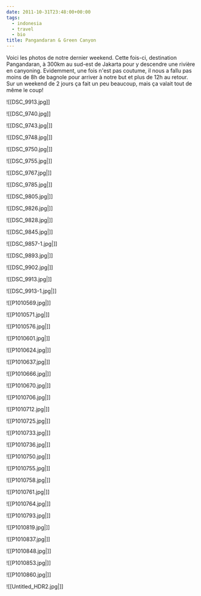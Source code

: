 ```yaml
---
date: 2011-10-31T23:48:00+00:00
tags:
  - indonesia
  - travel
  - bio
title: Pangandaran & Green Canyon
---
```



Voici les photos de notre dernier weekend. Cette fois-ci, destination Pangandaran, à 300km au sud-est de Jakarta pour y descendre une rivière en canyoning. Evidemment, une fois n'est pas coutume, il nous a fallu pas moins de 8h de bagnole pour arriver à notre but et plus de 12h au retour. Sur un weekend de 2 jours ça fait un peu beaucoup, mais ça valait tout de même le coup!

![[DSC_9913.jpg]]

![[DSC_9740.jpg]]

![[DSC_9743.jpg|]]

![[DSC_9748.jpg|]]

![[DSC_9750.jpg|]]

![[DSC_9755.jpg|]]

![[DSC_9767.jpg|]]

![[DSC_9785.jpg|]]

![[DSC_9805.jpg|]]

![[DSC_9826.jpg|]]

![[DSC_9828.jpg|]]

![[DSC_9845.jpg|]]

![[DSC_9857-1.jpg|]]

![[DSC_9893.jpg|]]

![[DSC_9902.jpg|]]

![[DSC_9913.jpg|]]

![[DSC_9913-1.jpg|]]

![[P1010569.jpg|]]

![[P1010571.jpg|]]

![[P1010576.jpg|]]

![[P1010601.jpg|]]

![[P1010624.jpg|]]

![[P1010637.jpg|]]

![[P1010666.jpg|]]

![[P1010670.jpg|]]

![[P1010706.jpg|]]

![[P1010712.jpg|]]

![[P1010725.jpg|]]

![[P1010733.jpg|]]

![[P1010736.jpg|]]

![[P1010750.jpg|]]

![[P1010755.jpg|]]

![[P1010758.jpg|]]

![[P1010761.jpg|]]

![[P1010764.jpg|]]

![[P1010793.jpg|]]

![[P1010819.jpg|]]

![[P1010837.jpg|]]

![[P1010848.jpg|]]

![[P1010853.jpg|]]

![[P1010860.jpg|]]

![[Untitled_HDR2.jpg|]]